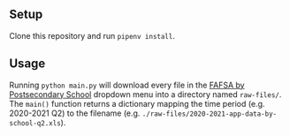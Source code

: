 ## Setup

 Clone this repository and run `pipenv install`.

 ## Usage

Running `python main.py` will download every file in the [FAFSA by Postsecondary School](https://studentaid.gov/data-center/student/application-volume/fafsa-school-state) dropdown menu into a directory named `raw-files/`. The `main()` function returns a dictionary mapping the time period (e.g. 2020-2021 Q2) to the filename (e.g. `./raw-files/2020-2021-app-data-by-school-q2.xls`).
